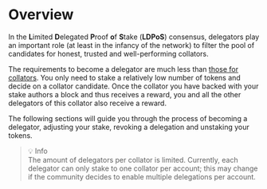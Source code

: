 # Overview

In the **L**imited **D**elegated **P**roof **o**f **S**take (**LDPoS**)  consensus, delegators play an important role (at least in the infancy of the network) to filter the pool of candidates for honest, trusted and
 well-performing collators.

The requirements to become a delegator are much less than [those for collators](../BecomeACollator/Overview.md). You only need to stake a relatively low number of tokens and decide on a  collator candidate. Once the collator you have backed with your stake authors a block and thus receives a reward, you and all the other delegators of this collator also receive a reward.

The following sections will guide you through the process of becoming a delegator, adjusting your stake, revoking a delegation and unstaking your tokens.


> 💡 Info\
The amount of delegators per collator is limited. Currently, each delegator can only stake to one collator per account; this may change if the community decides to enable multiple delegations per account.